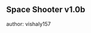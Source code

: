 Space Shooter v1.0b
-------------------------------------------------------------------------------------
author: vishaly157
